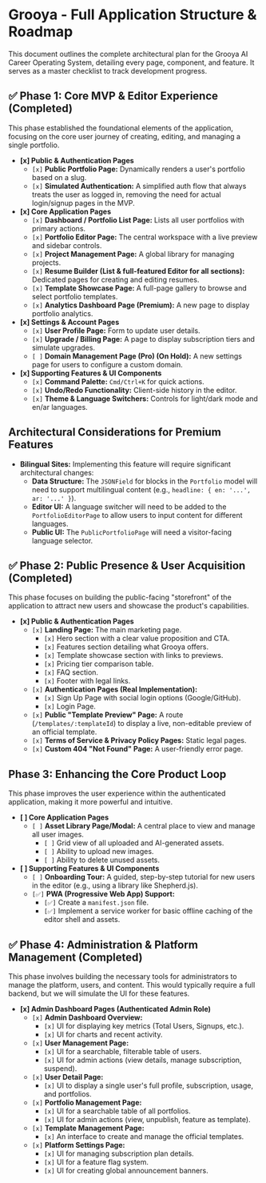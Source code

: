 # Grooya - Full Application Structure & Roadmap

This document outlines the complete architectural plan for the Grooya AI Career Operating System, detailing every page, component, and feature. It serves as a master checklist to track development progress.

## ✅ Phase 1: Core MVP & Editor Experience (Completed)

This phase established the foundational elements of the application, focusing on the core user journey of creating, editing, and managing a single portfolio.

-   **[x] Public & Authentication Pages**
    -   `[x]` **Public Portfolio Page:** Dynamically renders a user's portfolio based on a slug.
    -   `[x]` **Simulated Authentication:** A simplified auth flow that always treats the user as logged in, removing the need for actual login/signup pages in the MVP.
-   **[x] Core Application Pages**
    -   `[x]` **Dashboard / Portfolio List Page:** Lists all user portfolios with primary actions.
    -   `[x]` **Portfolio Editor Page:** The central workspace with a live preview and sidebar controls.
    -   `[x]` **Project Management Page:** A global library for managing projects.
    -   `[x]` **Resume Builder (List & full-featured Editor for all sections):** Dedicated pages for creating and editing resumes.
    -   `[x]` **Template Showcase Page:** A full-page gallery to browse and select portfolio templates.
    -   `[x]` **Analytics Dashboard Page (Premium):** A new page to display portfolio analytics.
-   **[x] Settings & Account Pages**
    -   `[x]` **User Profile Page:** Form to update user details.
    -   `[x]` **Upgrade / Billing Page:** A page to display subscription tiers and simulate upgrades.
    -   `[ ]` **Domain Management Page (Pro) (On Hold):** A new settings page for users to configure a custom domain.
-   **[x] Supporting Features & UI Components**
    -   `[x]` **Command Palette:** `Cmd/Ctrl+K` for quick actions.
    -   `[x]` **Undo/Redo Functionality:** Client-side history in the editor.
    -   `[x]` **Theme & Language Switchers:** Controls for light/dark mode and en/ar languages.

## Architectural Considerations for Premium Features

-   **Bilingual Sites:** Implementing this feature will require significant architectural changes:
    -   **Data Structure:** The `JSONField` for blocks in the `Portfolio` model will need to support multilingual content (e.g., `headline: { en: '...', ar: '...' }`).
    -   **Editor UI:** A language switcher will need to be added to the `PortfolioEditorPage` to allow users to input content for different languages.
    -   **Public UI:** The `PublicPortfolioPage` will need a visitor-facing language selector.

## ✅ Phase 2: Public Presence & User Acquisition (Completed)

This phase focuses on building the public-facing "storefront" of the application to attract new users and showcase the product's capabilities. 

-   **[x] Public & Authentication Pages**
    -   `[x]` **Landing Page:** The main marketing page.
        -   `[x]` Hero section with a clear value proposition and CTA.
        -   `[x]` Features section detailing what Grooya offers.
        -   `[x]` Template showcase section with links to previews.
        -   `[x]` Pricing tier comparison table.
        -   `[x]` FAQ section.
        -   `[x]` Footer with legal links.
    -   `[x]` **Authentication Pages (Real Implementation):**
        -   `[x]` Sign Up Page with social login options (Google/GitHub).
        -   `[x]` Login Page.
    -   `[x]` **Public "Template Preview" Page:** A route (`/templates/:templateId`) to display a live, non-editable preview of an official template.
    -   `[x]` **Terms of Service & Privacy Policy Pages:** Static legal pages.
    -   `[x]` **Custom 404 "Not Found" Page:** A user-friendly error page.

## Phase 3: Enhancing the Core Product Loop

This phase improves the user experience within the authenticated application, making it more powerful and intuitive.

-   **[ ] Core Application Pages**
    -   `[ ]` **Asset Library Page/Modal:** A central place to view and manage all user images.
        -   `[ ]` Grid view of all uploaded and AI-generated assets.
        -   `[ ]` Ability to upload new images.
        -   `[ ]` Ability to delete unused assets.
-   **[ ] Supporting Features & UI Components**
    -   `[ ]` **Onboarding Tour:** A guided, step-by-step tutorial for new users in the editor (e.g., using a library like Shepherd.js).
    -   `[✅]` **PWA (Progressive Web App) Support:**
        -   `[✅]` Create a `manifest.json` file.
        -   `[✅]` Implement a service worker for basic offline caching of the editor shell and assets.

## ✅ Phase 4: Administration & Platform Management (Completed)

This phase involves building the necessary tools for administrators to manage the platform, users, and content. This would typically require a full backend, but we will simulate the UI for these features.

-   **[x] Admin Dashboard Pages (Authenticated Admin Role)**
    -   `[x]` **Admin Dashboard Overview:**
        -   `[x]` UI for displaying key metrics (Total Users, Signups, etc.).
        -   `[x]` UI for charts and recent activity.
    -   `[x]` **User Management Page:**
        -   `[x]` UI for a searchable, filterable table of users.
        -   `[x]` UI for admin actions (view details, manage subscription, suspend).
    -   `[x]` **User Detail Page:**
        -   `[x]` UI to display a single user's full profile, subscription, usage, and portfolios.
    -   `[x]` **Portfolio Management Page:**
        -   `[x]` UI for a searchable table of all portfolios.
        -   `[x]` UI for admin actions (view, unpublish, feature as template).
    -   `[x]` **Template Management Page:**
        -   `[x]` An interface to create and manage the official templates.
    -   `[x]` **Platform Settings Page:**
        -   `[x]` UI for managing subscription plan details.
        -   `[x]` UI for a feature flag system.
        -   `[x]` UI for creating global announcement banners.